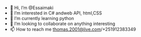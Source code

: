 - 👋 Hi, I’m @Essaimaki
- 👀 I’m interested in C# andweb API, html,CSS
- 🌱 I’m currently learning  python
- 💞️ I’m looking to collaborate on  anything interesting
- 📫 How to reach me thomas.2001@live.com/+251912383349

<!---
Essaimaki/Essaimaki is a ✨ special ✨ repository because its `README.md` (this file) appears on your GitHub profile.
You can click the Preview link to take a look at your changes.
--->
